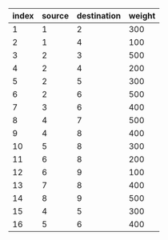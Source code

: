 |index|source|destination|weight|
|:----|:----|:----|:----|
|1|1|2|300|
|2|1|4|100|
|3|2|3|500|
|4|2|4|200|
|5|2|5|300|
|6|2|6|500|
|7|3|6|400|
|8|4|7|500|
|9|4|8|400|
|10|5|8|300|
|11|6|8|200|
|12|6|9|100|
|13|7|8|400|
|14|8|9|500|
|15|4|5|300|
|16|5|6|400|